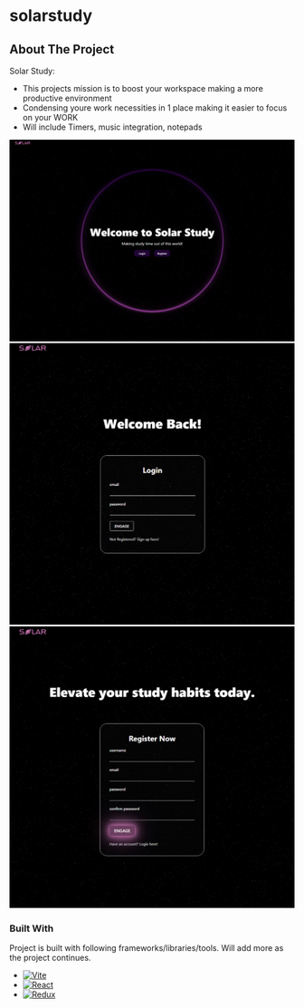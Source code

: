 # solarstudy

<!-- ABOUT THE PROJECT -->

## About The Project

Solar Study:

- This projects mission is to boost your workspace making a more productive environment
- Condensing youre work necessities in 1 place making it easier to focus on your WORK
- Will include Timers, music integration, notepads

![Home](projimg/main.png?raw=true)
![Login](projimg/login.png?raw=true)
![Register](projimg/register.png?raw=true)

### Built With

Project is built with following frameworks/libraries/tools. Will add more as the project continues.

- [![Vite][Vitejs.dev]][Vite-url]
- [![React][React.dev]][React-url]
- [![Redux][Redux.js.org]][Redux-url]

[React.dev]: https://img.shields.io/badge/React-20232A?style=for-the-badge&logo=react&logoColor=61DAFB
[React-url]: https://reactjs.org/
[Vitejs.dev]: https://img.shields.io/badge/Vite-7851A9?style=for-the-badge&logo=Vite&logoColor=yellow
[Vite-url]: https://vitejs.dev/
[Redux.js.org]: https://img.shields.io/badge/Redux-ffffff?style=for-the-badge&logo=Redux&logoColor=764abc
[Redux-url]: https://redux.js.org/
